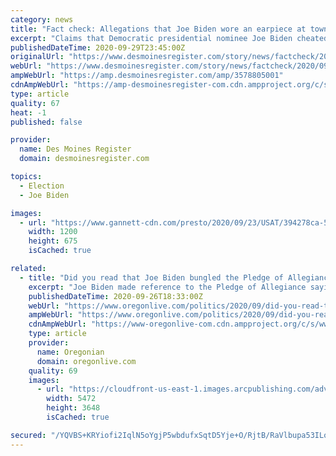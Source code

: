 ```yaml
---
category: news
title: "Fact check: Allegations that Joe Biden wore an earpiece at town hall, debate are false"
excerpt: "Claims that Democratic presidential nominee Joe Biden cheated at a town hall with an earpiece — or that he would use one at a debate — are unfounded."
publishedDateTime: 2020-09-29T23:45:00Z
originalUrl: "https://www.desmoinesregister.com/story/news/factcheck/2020/09/29/fact-check-allegations-joe-biden-wearing-earpiece-false/3578805001/"
webUrl: "https://www.desmoinesregister.com/story/news/factcheck/2020/09/29/fact-check-allegations-joe-biden-wearing-earpiece-false/3578805001/"
ampWebUrl: "https://amp.desmoinesregister.com/amp/3578805001"
cdnAmpWebUrl: "https://amp-desmoinesregister-com.cdn.ampproject.org/c/s/amp.desmoinesregister.com/amp/3578805001"
type: article
quality: 67
heat: -1
published: false

provider:
  name: Des Moines Register
  domain: desmoinesregister.com

topics:
  - Election
  - Joe Biden

images:
  - url: "https://www.gannett-cdn.com/presto/2020/09/23/USAT/394278ca-5bc8-404f-b03d-507506fd915c-AP20262614815656.jpg?auto=webp&crop=5905,3322,x0,y300&format=pjpg&width=1200"
    width: 1200
    height: 675
    isCached: true

related:
  - title: "Did you read that Joe Biden bungled the Pledge of Allegiance? Not so, it turns out"
    excerpt: "Joe Biden made reference to the Pledge of Allegiance saying, “I pledge allegiance to the United States of America, one nation, indivisible, under God, for real.” He wasn't reciting the pledge."
    publishedDateTime: 2020-09-26T18:33:00Z
    webUrl: "https://www.oregonlive.com/politics/2020/09/did-you-read-that-joe-biden-bungled-the-pledge-of-allegiance-not-so-it-turns-out.html"
    ampWebUrl: "https://www.oregonlive.com/politics/2020/09/did-you-read-that-joe-biden-bungled-the-pledge-of-allegiance-not-so-it-turns-out.html?outputType=amp"
    cdnAmpWebUrl: "https://www-oregonlive-com.cdn.ampproject.org/c/s/www.oregonlive.com/politics/2020/09/did-you-read-that-joe-biden-bungled-the-pledge-of-allegiance-not-so-it-turns-out.html?outputType=amp"
    type: article
    provider:
      name: Oregonian
      domain: oregonlive.com
    quality: 69
    images:
      - url: "https://cloudfront-us-east-1.images.arcpublishing.com/advancelocal/P2I24QXAFNH3FJP4HXBZBONA6M.JPG"
        width: 5472
        height: 3648
        isCached: true

secured: "/YQVBS+KRYiofi2IqlN5oYgjP5wbdufxSqtD5Yje+O/RjtB/RaVlbupa53ILouHSmPC0YUSEpeX+1C14fPf0LH5diwnGLxE5rSbWQTs0eyWB9stPnN1pNrOcZf0rXcyCUTCPNry9RYM3ddVUeQktEgxW0nJpn3RMs7wMxLtoH3q8/EY0YOr5xfmqZyAfcT1SgOeyw1c+9aItWEtKEs8qi1FRPsrn45tfkBav2X/5h9zdIbfhLOAV/Ta6YqbPzFCSo5mXbKG2St5ecLulv0NqnTxIgg0SgDKds48uqbvUCngCKMIpzEThAjRBNF6mk5FH1z26fhr2Wwi9c6H7LV+yVY2LeBEy5QpJ0sKVNzdRt5A=;d4HTl8EhLGxcwYjrKpJkIQ=="
---
```


